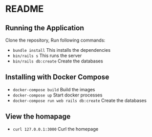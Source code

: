 # README
## Running the Application
Clone the repository,
Run following commands:
- `bundle install` This installs the dependencies
- `bin/rails s` This runs the server
- `bin/rails db:create` Create the databases

## Installing with Docker Compose
- `docker-compose build` Build the images
- `docker-compose up` Start docker processes
- `docker-compose run web rails db:create` Create the databases

## View the homapage
- `curl 127.0.0.1:3000` Curl the homepage
